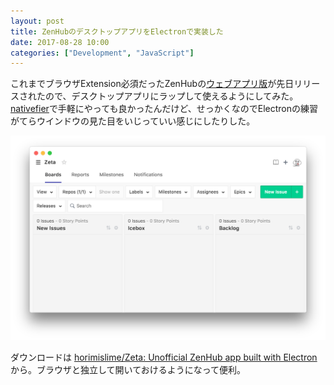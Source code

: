 ```yaml
---
layout: post
title: ZenHubのデスクトップアプリをElectronで実装した
date: 2017-08-28 10:00
categories: ["Development", "JavaScript"]
---
```



これまでブラウザExtension必須だったZenHubの[ウェブアプリ版](https://www.zenhub.com/blog/zenhub-now-available-for-web-and-mobile-devices/)が先日リリースされたので、デスクトップアプリにラップして使えるようにしてみた。[nativefier](https://github.com/jiahaog/nativefier)で手軽にやっても良かったんだけど、せっかくなのでElectronの練習がてらウインドウの見た目をいじっていい感じにしたりした。

![screenshot](/images/2017/zenhub-screenshot.png)

ダウンロードは [horimislime/Zeta: Unofficial ZenHub app built with Electron](https://github.com/horimislime/Zeta) から。ブラウザと独立して開いておけるようになって便利。
